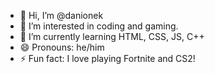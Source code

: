 - 👋 Hi, I’m @danionek
- 👀 I’m interested in coding and gaming.
- 🌱 I’m currently learning HTML, CSS, JS, C++
- 😄 Pronouns: he/him
- ⚡ Fun fact: I love playing Fortnite and CS2!

<!---
danionek/danionek is a ✨ special ✨ repository because its `README.md` (this file) appears on your GitHub profile.
You can click the Preview link to take a look at your changes.
--->
